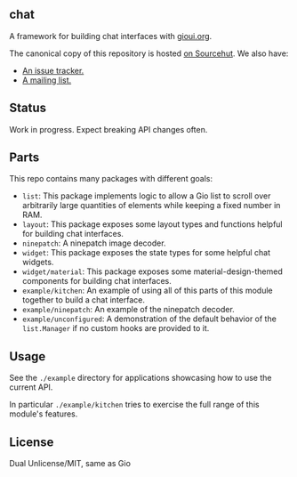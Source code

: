 ## chat

A framework for building chat interfaces with [gioui.org](https://gioui.org).

The canonical copy of this repository is hosted [on Sourcehut](https://git.sr.ht/~gioverse/chat). We also have:

- [An issue tracker.](https://todo.sr.ht/~gioverse/chat)
- [A mailing list.](https://lists.sr.ht/~gioverse/chat)

## Status

Work in progress. Expect breaking API changes often.

## Parts

This repo contains many packages with different goals:

- `list`: This package implements logic to allow a Gio list to scroll over arbitrarily large quantities of elements while keeping a fixed number in RAM.
- `layout`: This package exposes some layout types and functions helpful for building chat interfaces.
- `ninepatch`: A ninepatch image decoder.
- `widget`: This package exposes the state types for some helpful chat widgets.
- `widget/material`: This package exposes some material-design-themed components for building chat interfaces.
- `example/kitchen`: An example of using all of this parts of this module together to build a chat interface.
- `example/ninepatch`: An example of the ninepatch decoder.
- `example/unconfigured`: A demonstration of the default behavior of the `list.Manager` if no custom hooks are provided to it.

## Usage

See the `./example` directory for applications showcasing how to use the current
API.

In particular `./example/kitchen` tries to exercise the full range of this
module's features.

## License

Dual Unlicense/MIT, same as Gio
